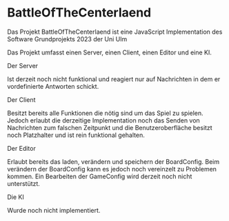 # BattleOfTheCenterlaend

Das Projekt BattleOfTheCenterlaend ist eine JavaScript Implementation des Software Grundprojekts 2023 der Uni Ulm

Das Projekt umfasst einen Server, einen Client, einen Editor und eine KI.


Der Server

Ist derzeit noch nicht funktional und reagiert nur auf Nachrichten in dem er vordefinierte Antworten schickt.


Der Client

Besitzt bereits alle Funktionen die nötig sind um das Spiel zu spielen.
Jedoch erlaubt die derzeitige Implementation noch das Senden von Nachrichten zum falschen Zeitpunkt
und die Benutzeroberfläche besitzt noch Platzhalter und ist rein funktional gehalten.


Der Editor

Erlaubt bereits das laden, verändern und speichern der BoardConfig.
Beim verändern der BoardConfig kann es jedoch noch vereinzelt zu Problemen kommen.
Ein Bearbeiten der GameConfig wird derzeit noch nicht unterstützt.


Die KI

Wurde noch nicht implementiert.
